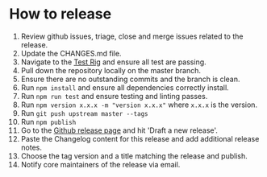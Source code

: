 # How to release

1.  Review github issues, triage, close and merge issues related to the release.
2.  Update the CHANGES.md file.
3.  Navigate to the [Test Rig][Test] and ensure all test are passing.
4.  Pull down the repository locally on the master branch.
5.  Ensure there are no outstanding commits and the branch is clean.
6.  Run `npm install` and ensure all dependencies correctly install.
7.  Run `npm run test` and ensure testing and linting passes.
8.  Run `npm version x.x.x -m "version x.x.x"` where `x.x.x` is the version.
9.  Run `git push upstream master --tags`
10. Run `npm publish`
11. Go to the [Github release page][Releases] and hit 'Draft a new release'.
12. Paste the Changelog content for this release and add additional release notes.
13. Choose the tag version and a title matching the release and publish.
14. Notify core maintainers of the release via email.

[Test]: https://travis-ci.org/nearform/labs-authorization
[Releases]: https://github.com/nearform/labs-authorization/releases
